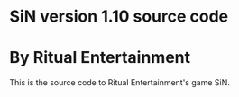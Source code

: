 # SiN version 1.10 source code
# By Ritual Entertainment

This is the source code to Ritual Entertainment's game SiN.

